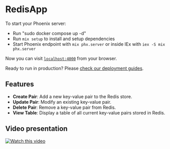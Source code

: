 # RedisApp


To start your Phoenix server:
  * Run "sudo docker compose up -d"
  * Run `mix setup` to install and setup dependencies
  * Start Phoenix endpoint with `mix phx.server` or inside IEx with `iex -S mix phx.server`

Now you can visit [`localhost:4000`](http://localhost:4000) from your browser.

Ready to run in production? Please [check our deployment guides](https://hexdocs.pm/phoenix/deployment.html).

## Features

- **Create Pair**: Add a new key-value pair to the Redis store.
- **Update Pair**: Modify an existing key-value pair.
- **Delete Pair**: Remove a key-value pair from Redis.
- **View Table**: Display a table of all current key-value pairs stored in Redis.

## Video presentation

[![Watch this video](https://img.youtube.com/vi/fvXLCA94xsk/0.jpg)](https://www.youtube.com/watch?v=fvXLCA94xsk)


